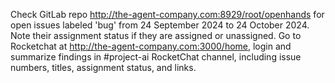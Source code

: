Check GitLab repo http://the-agent-company.com:8929/root/openhands for open issues labeled 'bug' from 24 September 2024 to 24 October 2024. Note their assignment status if they are assigned or unassigned. Go to Rocketchat at http://the-agent-company.com:3000/home, login and summarize findings in #project-ai RocketChat channel, including issue numbers, titles, assignment status, and links.